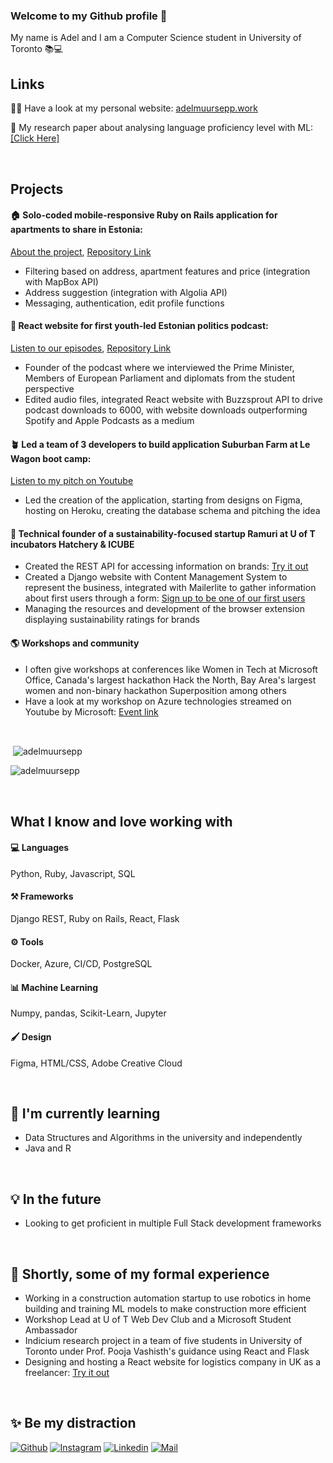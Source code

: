 ### Welcome to my Github profile 👋

My name is Adel and I am a Computer Science student in University of Toronto 📚💻



## Links
👩‍💻 Have a look at my personal website: [adelmuursepp.work](https://adelmuursepp.work/)

📖 My research paper about analysing language proficiency level with ML: [[Click Here]](https://adelmuursepp.work/ml-research-paper.html)

<br/>

## Projects

#### 🏠 Solo-coded mobile-responsive Ruby on Rails application for apartments to share in Estonia: 

[About the project](https://adelmuursepp.work/flatmate-website.html), [Repository Link](https://github.com/adelmuursepp/co-flat-website)
- Filtering based on address, apartment features and price (integration with MapBox API)
- Address suggestion (integration with Algolia API)
- Messaging, authentication, edit profile functions

#### 🎤 React website for first youth-led Estonian politics podcast: 

[Listen to our episodes](https://infosolm.netlify.app/), [Repository Link](https://github.com/adelmuursepp/podcast-infosolm)
- Founder of the podcast where we interviewed the Prime Minister, Members of European Parliament and diplomats from the student perspective
- Edited audio files, integrated React website with Buzzsprout API to drive podcast downloads to 6000, with website downloads outperforming Spotify and Apple Podcasts as a medium

#### 🪴 Led a team of 3 developers to build application Suburban Farm at Le Wagon boot camp: 

[Listen to my pitch on Youtube](https://youtu.be/f_zCMICRmXo?t=565)
- Led the creation of the application, starting from designs on Figma, hosting on Heroku, creating the database schema and pitching the idea

#### 🌱 Technical founder of a sustainability-focused startup Ramuri at U of T incubators Hatchery & ICUBE
- Created the REST API for accessing information on brands: [Try it out](https://ramuriapi.herokuapp.com/brands/)
- Created a Django website with Content Management System to represent the business, integrated with Mailerlite to gather information about first users through a form: [Sign up to be one of our first users](https://www.ramuri.ca/en/)
- Managing the resources and development of the browser extension displaying sustainability ratings for brands

#### 🌎 Workshops and community
- I often give workshops at conferences like Women in Tech at Microsoft Office, Canada's largest hackathon Hack the North, Bay Area's largest women and non-binary hackathon Superposition among others
- Have a look at my workshop on Azure technologies streamed on Youtube by Microsoft: [Event link](https://developer.microsoft.com/en-us/reactor/events/18451/)

<br/>

<p>&nbsp;<img align="center" src="https://github-readme-stats.vercel.app/api?username=adelmuursepp&show_icons=true&locale=en&\&rank_icon=github&include_all_commits=true" alt="adelmuursepp" /></p>

<p><img align="center" src="https://github-readme-streak-stats.herokuapp.com/?user=adelmuursepp&" alt="adelmuursepp" /></p>

<br/>

## What I know and love working with

#### 💻 Languages
Python, Ruby, Javascript, SQL

#### ⚒ Frameworks
Django REST, Ruby on Rails, React, Flask

#### ⚙️ Tools
Docker, Azure, CI/CD, PostgreSQL

#### 📊 Machine Learning
Numpy, pandas, Scikit-Learn, Jupyter

#### 🖌 Design
Figma, HTML/CSS, Adobe Creative Cloud

<br/>


## 🌱 I'm currently learning
- Data Structures and Algorithms in the university and independently
- Java and R

<br/>

## 💡 In the future
- Looking to get proficient in multiple Full Stack development frameworks

<br/>

## 🔭 Shortly, some of my formal experience
- Working in a construction automation startup to use robotics in home building and training ML models to make construction more efficient
- Workshop Lead at U of T Web Dev Club and a Microsoft Student Ambassador
- Indicium research project in a team of five students in University of Toronto under Prof. Pooja Vashisth's guidance using React and Flask
- Designing and hosting a React website for logistics company in UK as a freelancer: [Try it out](https://webcafs.netlify.app/)

<br/>

## ✨ Be my distraction
[![Github](https://img.shields.io/github/followers/adelmuursepp?label=Follow&style=social)](https://github.com/adelmuursepp) 
[![Instagram](https://img.shields.io/badge/-@adel.muursepp-red?style=flat-square&logo=instagram&logoColor=white&link=https://www.instagram.com/adel.muursepp/)](https://www.instagram.com/adel.muursepp/)
[![Linkedin](https://img.shields.io/badge/-Adel%20Muursepp-blue?style=flat-square&logo=linkedin&logoColor=white&link=https://www.linkedin.com/in/adel-muursepp/)](https://www.linkedin.com/in/adel-muursepp/)
[![Mail](https://img.shields.io/badge/-adel.muursepp@gmail.com-gray?style=flat-square&logo=gmail&logoColor=red&link=https://www.linkedin.com/in/adel-muursepp/)](mailto:adel.muursepp@gmail.com)


